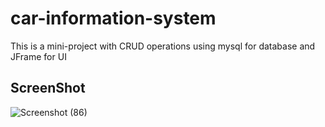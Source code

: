 # car-information-system
This is a mini-project with CRUD operations using mysql for database and JFrame for UI

## ScreenShot
![Screenshot (86)](https://github.com/gokulz/car-information-system/assets/75795509/31c525b5-5517-4a69-98a9-028c589f83fc)
